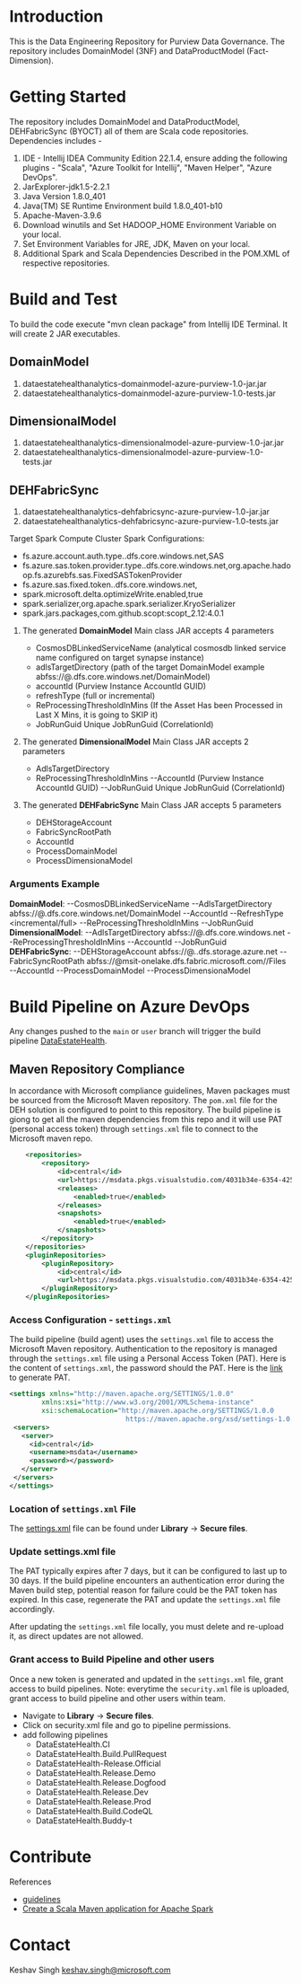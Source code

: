 # Introduction 
This is the Data Engineering Repository for Purview Data Governance. The repository includes DomainModel (3NF) and DataProductModel (Fact-Dimension).

# Getting Started
The repository includes DomainModel and DataProductModel, DEHFabricSync (BYOCT) all of them are Scala code repositories. Dependencies includes - 
1.	IDE - Intellij IDEA Community Edition 22.1.4, ensure adding the following plugins - "Scala", "Azure Toolkit for Intellij", "Maven Helper", "Azure DevOps".
2.	JarExplorer-jdk1.5-2.2.1
3.	Java Version 1.8.0_401
4.	Java(TM) SE Runtime Environment build 1.8.0_401-b10
6.  Apache-Maven-3.9.6
7.  Download winutils and Set HADOOP_HOME Environment Variable on your local.
8.  Set Environment Variables for JRE, JDK, Maven on your local.
9.  Additional Spark and Scala Dependencies Described in the POM.XML of respective repositories.

# Build and Test
To build the code execute "mvn clean package" from Intellij IDE Terminal. It will create 2 JAR executables.
## DomainModel
1.  dataestatehealthanalytics-domainmodel-azure-purview-1.0-jar.jar
2.  dataestatehealthanalytics-domainmodel-azure-purview-1.0-tests.jar

## DimensionalModel
1.  dataestatehealthanalytics-dimensionalmodel-azure-purview-1.0-jar.jar
2.  dataestatehealthanalytics-dimensionalmodel-azure-purview-1.0-tests.jar

## DEHFabricSync
1.  dataestatehealthanalytics-dehfabricsync-azure-purview-1.0-jar.jar
2.  dataestatehealthanalytics-dehfabricsync-azure-purview-1.0-tests.jar

Target Spark Compute Cluster Spark Configurations: 

 - fs.azure.account.auth.type.<storageaccount>.dfs.core.windows.net,SAS
 - fs.azure.sas.token.provider.type.<storageaccount>.dfs.core.windows.net,org.apache.hadoop.fs.azurebfs.sas.FixedSASTokenProvider
 - fs.azure.sas.fixed.token.<storageaccount>.dfs.core.windows.net,<key>
 - spark.microsoft.delta.optimizeWrite.enabled,true
 - spark.serializer,org.apache.spark.serializer.KryoSerializer
 - spark.jars.packages,com.github.scopt:scopt_2.12:4.0.1

1. The generated **DomainModel** Main class JAR accepts 4 parameters 
   - CosmosDBLinkedServiceName (analytical cosmosdb linked service name configured on target synapse instance)
   - adlsTargetDirectory (path of the target DomainModel example abfss://<container>@<storageaccount>.dfs.core.windows.net/DomainModel)
   - accountId (Purview Instance AccountId GUID)
   - refreshType (full or incremental)
   - ReProcessingThresholdInMins (If the Asset Has been Processed in Last X Mins, it is going to SKIP it)
   - JobRunGuid Unique JobRunGuid (CorrelationId)<br />

2. The generated **DimensionalModel** Main Class JAR accepts 2 parameters
   - AdlsTargetDirectory
   - ReProcessingThresholdInMins
   --AccountId (Purview Instance AccountId GUID)
   --JobRunGuid Unique JobRunGuid (CorrelationId)

3. The generated **DEHFabricSync** Main Class JAR accepts 5 parameters
   - DEHStorageAccount
   - FabricSyncRootPath
   - AccountId
   - ProcessDomainModel
   - ProcessDimensionaModel
   
### Arguments Example 
**DomainModel**: --CosmosDBLinkedServiceName <synapseAnalyticalCosmosLinkedServiceName> --AdlsTargetDirectory abfss://<container>@<storageaccount>.dfs.core.windows.net/DomainModel --AccountId <accountId> --RefreshType <incremental/full> --ReProcessingThresholdInMins <Int> --JobRunGuid <UUID> <br />
**DimensionalModel**: --AdlsTargetDirectory abfss://<container>@<storageaccount>.dfs.core.windows.net --ReProcessingThresholdInMins <Int> --AccountId <accountId> --JobRunGuid <UUID> <br />
**DEHFabricSync**: --DEHStorageAccount abfss://<container>@<storageaccount>.<zNumber>.dfs.storage.azure.net --FabricSyncRootPath abfss://<groupId>@msit-onelake.dfs.fabric.microsoft.com/<LakehouseId>/Files --AccountId <Account> --ProcessDomainModel <Boolean example true> --ProcessDimensionaModel <Boolean example false> <br />

# Build Pipeline on Azure DevOps

Any changes pushed to the `main` or `user` branch will trigger the build pipeline [DataEstateHealth](https://msdata.visualstudio.com/Purview%20Data%20Governance/_build?definitionId=29692&_a=summary).

## Maven Repository Compliance

In accordance with Microsoft compliance guidelines, Maven packages must be sourced from the Microsoft Maven repository. 
The `pom.xml` file for the DEH solution is configured to point to this repository. The build pipeline is giong to get all the maven dependencies from this repo and it will use PAT (personal access token) through `settings.xml` file to connect to the Microsoft maven repo.

```xml
    <repositories>
        <repository>
            <id>central</id>
            <url>https://msdata.pkgs.visualstudio.com/4031b34e-6354-4257-94de-a85346a777ae/_packaging/PurviewDataGov/maven/v1</url>
            <releases>
                <enabled>true</enabled>
            </releases>
            <snapshots>
                <enabled>true</enabled>
            </snapshots>
        </repository>
    </repositories>
    <pluginRepositories>
        <pluginRepository>
            <id>central</id>
            <url>https://msdata.pkgs.visualstudio.com/4031b34e-6354-4257-94de-a85346a777ae/_packaging/PurviewDataGov/maven/v1</url>
        </pluginRepository>
    </pluginRepositories>
```

### Access Configuration - `settings.xml`

The build pipeline (build agent) uses the `settings.xml` file to access the Microsoft Maven repository. 
Authentication to the repository is managed through the `settings.xml` file using a Personal Access Token (PAT).
Here is the content of `settings.xml`, the password should the PAT. 
Here is the [link](https://msdata.visualstudio.com/_usersSettings/tokens) to generate PAT.

```xml
<settings xmlns="http://maven.apache.org/SETTINGS/1.0.0" 
        xmlns:xsi="http://www.w3.org/2001/XMLSchema-instance"
        xsi:schemaLocation="http://maven.apache.org/SETTINGS/1.0.0
                             https://maven.apache.org/xsd/settings-1.0.0.xsd">
 <servers>
   <server>
     <id>central</id>
     <username>msdata</username>
     <password></password>
   </server>
 </servers>
</settings>
```

### Location of `settings.xml` File

The [settings.xml](https://msdata.visualstudio.com/Purview%20Data%20Governance/_library?itemType=SecureFiles) file can be found under **Library** → **Secure files**.

### Update settings.xml file

The PAT typically expires after 7 days, but it can be configured to last up to 30 days. If the build pipeline encounters 
an authentication error during the Maven build step, potential reason for failure could be the PAT token has expired. In this case, 
regenerate the PAT and update the `settings.xml` file accordingly.

After updating the `settings.xml` file locally, you must delete and re-upload it, as direct updates are not allowed.

### Grant access to Build Pipeline and other users

Once a new token is generated and updated in the `settings.xml` file, grant access to build pipelines.
Note: everytime the `security.xml` file is uploaded, grant access to build pipeline and other users within team.

- Navigate to **Library** → **Secure files**.
- Click on security.xml file and go to pipeline permissions.
- add following pipelines
   - DataEstateHealth.CI
   - DataEstateHealth.Build.PullRequest
   - DataEstateHealth-Release.Official
   - DataEstateHealth.Release.Demo
   - DataEstateHealth.Release.Dogfood
   - DataEstateHealth.Release.Dev
   - DataEstateHealth.Release.Prod
   - DataEstateHealth.Build.CodeQL
   - DataEstateHealth.Buddy-t

# Contribute
References 
- [guidelines](https://learn.microsoft.com/en-us/azure/synapse-analytics/spark/apache-spark-overview)
- [Create a Scala Maven application for Apache Spark](https://learn.microsoft.com/en-us/azure/hdinsight/spark/apache-spark-create-standalone-application)

# Contact
Keshav Singh keshav.singh@microsoft.com